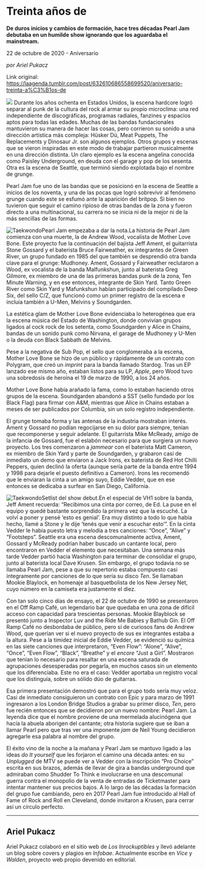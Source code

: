 # Treinta años de

**De duros inicios y cambios de formación, hace tres décadas Pearl Jam debutaba en un humilde show ignorando que los aguardaba el mainstream.**

22 de octubre de 2020 - Aniversario

_por Ariel Pukacz_

Link original: https://laagenda.tumblr.com/post/632610686558699520/aniversario-treinta-a%C3%B1os-de

![](https://64.media.tumblr.com/def9ae71cf3c2a86ee3507c92b7d9c87/c808923d7e2b8be8-49/s500x750/b846a10f088d6f5645c80801ab99165b54b1f5b8.jpg)
Durante los años ochenta en Estados Unidos, la escena hardcore logró separar al punk de la cultura del rock al armar su propio microclima: una red independiente de discográficas, programas radiales, fanzines y espacios aptos para todas las edades. Muchas de las bandas fundacionales mantuvieron su manera de hacer las cosas, pero corrieron su sonido a una dirección artística más compleja: Hüsker Dü, Meat Puppets, The Replacements y Dinosaur Jr. son algunos ejemplos. Otros grupos y escenas que se vieron inspiradas en este modo de trabajar partieron musicalmente en una dirección distinta. Un claro ejemplo es la escena angelina conocida como Paisley Underground, en deuda con el garage y pop de los sesenta. Otra es la escena de Seattle, que terminó siendo explotada bajo el nombre de grunge. 

Pearl Jam fue uno de las bandas que se posicionó en la escena de Seattle a inicios de los noventa, y una de las pocas que logró sobrevivir al fenómeno grunge cuando este se esfumó ante la aparición del britpop. Si bien no tuvieron que seguir el camino ripioso de otras bandas de la zona y fueron directo a una multinacional, su carrera no se inicia ni de la mejor ni de la más sencillas de las formas. 

![Taekwondo](https://64.media.tumblr.com/92cde8d53f5c61f15c23b63caeffd7e1/c808923d7e2b8be8-81/s400x600/4ab94784185d84f747fd41893a3924f4ae71accc.jpg)Pearl Jam empezaba a dar la nota.La historia de Pearl Jam comienza con una muerte, la de Andrew Wood, vocalista de Mother Love Bone. Este proyecto fue la continuación del bajista Jeff Ament, el guitarrista Stone Gossard y el baterista Bruce Fairweather, ex integrantes de Green River, un grupo fundado en 1985 del que también se desprendió otra banda clave para el grunge: Mudhoney. Ament, Gossard y Fairweather reclutaron a Wood, ex vocalista de la banda Malfunkshun, junto al baterista Greg Gilmore, ex miembro de una de las primeras bandas punk de la zona, Ten Minute Warning, y en ese entonces, integrante de Skin Yard. Tanto Green River como Skin Yard y Mafunkshun habían participado del compilado Deep Six, del sello C/Z, que funcionó como un primer registro de la escena e incluía también a U-Men, Melvins y Soundgarden.

La estética glam de Mother Love Bone evidenciaba lo heterogénea que era la escena música del Estado de Washington, donde convivían grupos ligados al cock rock de los setenta, como Soundgarden y Alice in Chains, bandas de un sonido punk como Nirvana, el garage de Mudhoney y U-Men o la deuda con Black Sabbath de Melvins. 

Pese a la negativa de Sub Pop, el sello que conglomeraba a la escena, Mother Love Bone se hizo de un público y rápidamente de un contrato con Polygram, que creó un *imprint* para la banda llamado Stardog. Tras un EP lanzado ese mismo año, estaban listos para su LP, *Apple*, pero Wood tuvo una sobredosis de heroína el 19 de marzo de 1990, a los 24 años. 

Mother Love Bone había arañado la fama, como lo estaban haciendo otros grupos de la escena. Soundgarden abandonó a SST (sello fundado por los Black Flag) para firmar con A&M, mientras que Alice in Chains estaban a meses de ser publicados por Columbia, sin un solo registro independiente. 

El grunge tomaba forma y las antenas de la industria mostraban interés. Ament y Gossard no podían regocijarse en su dolor para siempre, tenían que recomponerse y seguir adelante. El guitarrista Mike McReady, amigo de la infancia de Gossard, fue el eslabón necesario para que surgiera un nuevo proyecto. Los tres comenzaron a *jammear* con el baterista Matt Cameron, ex miembro de Skin Yard y parte de Soundgarden, y grabaron casi de inmediato un demo que enviaron a Jack Irons, ex baterista de Red Hot Chilli Peppers, quien declinó la oferta (aunque sería parte de la banda entre 1994 y 1998 para dejarle el puesto definitivo a Cameron). Irons les recomendó que le enviaran la cinta a un amigo suyo, Eddie Vedder, que en ese entonces se dedicaba a surfear en San Diego, California.

![Taekwondo](https://64.media.tumblr.com/34301ca518f0fe69365375f2e5fe5309/c808923d7e2b8be8-69/s400x600/d2480d3bb1063e9dceca9dadeebc44502c5cf0d5.jpg)Setlist del show debut.En el especial de VH1 sobre la banda, Jeff Ament recuerda: “Recibimos una cinta por correo, de Ed. La puse en el equipo y quedé bastante sorprendido la primera vez que la escuché. La volví a poner y pensé ‘esto es genial’. Era muy distinto a todo lo que había hecho, llamé a Stone y le dije ‘tenés que venir a escuchar esto’”. En la cinta Vedder le había puesto letra y melodía a tres canciones: “Once”, “Alive” y “Footsteps”. Seattle era una escena descomunalmente activa, Ament, Gossard y McReady podrían haber buscado un cantante local, pero encontraron en Vedder el elemento que necesitaban. Una semana más tarde Vedder partió hacia Washington para terminar de consolidar el grupo, junto al baterista local Dave Krusen. Sin embargo, el grupo todavía no se llamaba Pearl Jam, pese a que su repertorio estaba compuesto casi íntegramente por canciones de lo que sería su disco *Ten*. Se llamaban Mookie Blaylock, en homenaje al basquetbolista de los New Jersey Net, cuyo número en la camiseta era justamente el diez. 

Con tan solo cinco días de ensayo, el 22 de octubre de 1990 se presentaron en el Off Ramp Café, un legendario bar que quedaba en una zona de difícil acceso con capacidad para trescientas personas. Mookie Blayblock se presentó junto a Inspector Luv and the Ride Me Babies y Bathub Gin. El Off Ramp Café no desbordaba de público, pero sí de curiosos fans de Andrew Wood, que querían ver si el nuevo proyecto de sus ex integrantes estaba a la altura. Pese a la timidez inicial de Eddie Vedder, se evidenció su química en las siete canciones que interpretaron, “Even Flow”: “Alone”, “Alive”, “Once”, “Even Flow”, “Black”, “Breathe” y el *encore* “Just a Girl”. Mostraron que tenían lo necesario para resaltar en una escena saturada de agrupaciones desesperadas por pegarla, en muchos casos sin un elemento que los diferenciaba. Este no era el caso: Vedder aportaba un registro vocal que los distinguía, sobre un sólido dúo de guitarras.

Esa primera presentación demostró que para el grupo todo sería muy veloz. Casi de inmediato consiguieron un contrato con Epic y para marzo de 1991 ingresaron a los London Bridge Studios a grabar su primer disco, *Ten*, pero fue recién entonces que se decidieron por un nuevo nombre: Pearl Jam. La leyenda dice que el nombre proviene de una mermelada alucinógena que hacía la abuela aborigen del cantante; otra historia sugiere que se iban a llamar Pearl pero que tras ver una imponente *jam* de Neil Young decidieron agregarle esa palabra al nombre del grupo. 

El éxito vino de la noche a la mañana y Pearl Jam se mantuvo ligado a las ideas *do It yourself* que les forjaron el camino una década antes: en su *Unplugged* de MTV se puede ver a Vedder con la inscripción “Pro Choice” escrita en sus brazos, además de llevar de gira a bandas underground que admiraban como Shudder To Think e involucrarse en una descomunal guerra contra el monopolio de la venta de entradas de Ticketmaster para intentar mantener sus precios bajos. A lo largo de las décadas la formación del grupo fue cambiando, pero en 2017 Pearl Jam fue introducido al Hall of Fame of Rock and Roll en Cleveland, donde invitaron a Krusen, para cerrar así un círculo perfecto. 

  




---

 Ariel Pukacz
-------------

 Ariel Pukacz colaboró en el sitio web de *Los Inrockuptibles* y llevó adelante un blog sobre covers y plagios en *Infobae*. Actualmente escribe en *Vice* y *Walden*, proyecto web propio devenido en editorial.

